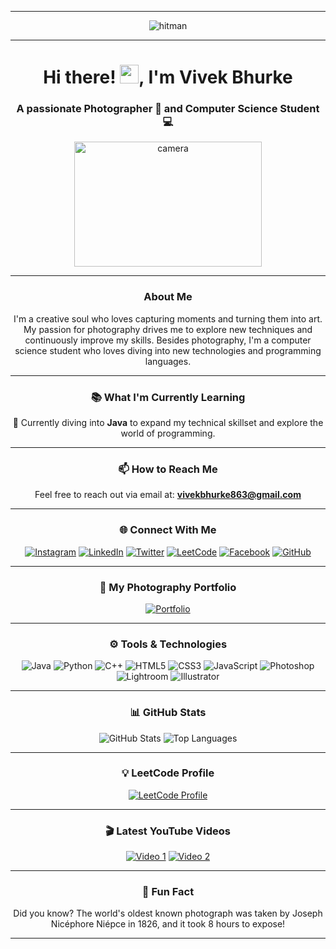 <hr>
<p align="center">
  <img src="https://user-images.githubusercontent.com/67046306/213246080-9240fb6d-95ab-44a6-ac9e-67fd5d277812.gif" alt="hitman" />
</p>

<hr>
<h1 align="center">Hi there! <img src="https://media.tenor.com/nebZyl8oN7IAAAAj/wave-hello.gif" alt="wave" width="30" height="30" />, I'm Vivek Bhurke</h1>
<h3 align="center">A passionate Photographer 📸 and Computer Science Student 💻</h3>

<p align="center">
  <img src="https://media.giphy.com/media/l0HlRmPUe4jpJoqDe/giphy.gif" alt="camera" width="300" height="200" />
</p>

<hr>
<h3 align="center">About Me</h3>
<p align="center">
  I'm a creative soul who loves capturing moments and turning them into art. My passion for photography drives me to explore new techniques and continuously improve my skills. Besides photography, I'm a computer science student who loves diving into new technologies and programming languages.
</p>

<hr>
<h3 align="center">📚 What I'm Currently Learning</h3>
<p align="center">
  🌱 Currently diving into <strong>Java</strong> to expand my technical skillset and explore the world of programming.
</p>

<hr>
<h3 align="center">📫 How to Reach Me</h3>
<p align="center">
  Feel free to reach out via email at: <a href="mailto:vivekbhurke863@gmail.com"><strong>vivekbhurke863@gmail.com</strong></a>
</p>

<hr>
<h3 align="center">🌐 Connect With Me</h3>
<p align="center">
  <a href="https://www.instagram.com/vivek__bhurke/" target="_blank"><img src="https://img.shields.io/badge/-Instagram-E4405F?style=for-the-badge&logo=instagram&logoColor=white" alt="Instagram"></a>
  <a href="https://www.linkedin.com/in/vivek-bhurke/" target="_blank"><img src="https://img.shields.io/badge/-LinkedIn-0077B5?style=for-the-badge&logo=linkedin&logoColor=white" alt="LinkedIn"></a>
  <a href="https://twitter.com/yourprofile" target="_blank"><img src="https://img.shields.io/badge/-Twitter-1DA1F2?style=for-the-badge&logo=twitter&logoColor=white" alt="Twitter"></a>
  <a href="https://leetcode.com/u/vivek_bhurke/" target="_blank"><img src="https://img.shields.io/badge/-LeetCode-FFA116?style=for-the-badge&logo=leetcode&logoColor=white" alt="LeetCode"></a>
  <a href="https://www.facebook.com/vivek.bhurke.58" target="_blank"><img src="https://img.shields.io/badge/-Facebook-1877F2?style=for-the-badge&logo=facebook&logoColor=white" alt="Facebook"></a>
  <a href="https://github.com/VivekBhurke" target="_blank"><img src="https://img.shields.io/badge/-GitHub-181717?style=for-the-badge&logo=github&logoColor=white" alt="GitHub"></a>
</p>

<hr>
<h3 align="center">🎨 My Photography Portfolio</h3>
<p align="center">
  <a href="https://yourphotographyportfolio.com" target="_blank"><img src="https://img.shields.io/badge/-Visit%20My%20Portfolio-000?style=for-the-badge&logo=google-chrome&logoColor=white" alt="Portfolio"></a>
</p>

<hr>
<h3 align="center">⚙️ Tools & Technologies</h3>
<p align="center">
  <img src="https://img.shields.io/badge/-Java-007396?style=for-the-badge&logo=java&logoColor=white" alt="Java">
  <img src="https://img.shields.io/badge/-Python-3776AB?style=for-the-badge&logo=python&logoColor=white" alt="Python">
  <img src="https://img.shields.io/badge/-C++-00599C?style=for-the-badge&logo=cplusplus&logoColor=white" alt="C++">
  <img src="https://img.shields.io/badge/-HTML5-E34F26?style=for-the-badge&logo=html5&logoColor=white" alt="HTML5">
  <img src="https://img.shields.io/badge/-CSS3-1572B6?style=for-the-badge&logo=css3&logoColor=white" alt="CSS3">
  <img src="https://img.shields.io/badge/-JavaScript-F7DF1E?style=for-the-badge&logo=javascript&logoColor=black" alt="JavaScript">
  <img src="https://img.shields.io/badge/-Photoshop-31A8FF?style=for-the-badge&logo=adobe-photoshop&logoColor=white" alt="Photoshop">
  <img src="https://img.shields.io/badge/-Lightroom-31A8FF?style=for-the-badge&logo=adobe-lightroom&logoColor=white" alt="Lightroom">
  <img src="https://img.shields.io/badge/-Illustrator-FF9A00?style=for-the-badge&logo=adobe-illustrator&logoColor=white" alt="Illustrator">
</p>

<hr>
<h3 align="center">📊 GitHub Stats</h3>
<p align="center">
  <img src="https://github-readme-stats.vercel.app/api?username=VivekBhurke&show_icons=true&theme=radical" alt="GitHub Stats" />
  <img src="https://github-readme-stats.vercel.app/api/top-langs/?username=VivekBhurke&layout=compact&theme=radical" alt="Top Languages" />
</p>

<hr>
<h3 align="center">💡 LeetCode Profile</h3>
<p align="center">
  <a href="https://leetcode.com/u/vivek_bhurke/" target="_blank"><img src="https://img.shields.io/badge/-LeetCode-FFA116?style=for-the-badge&logo=leetcode&logoColor=white" alt="LeetCode Profile"></a>
</p>

<hr>
<h3 align="center">🎬 Latest YouTube Videos</h3>
<p align="center">
  <!-- YouTube Video Links -->
  <a href="https://www.youtube.com/watch?v=videoid1" target="_blank"><img src="https://img.shields.io/badge/-Video%201-FF0000?style=for-the-badge&logo=youtube&logoColor=white" alt="Video 1"></a>
  <a href="https://www.youtube.com/watch?v=videoid2" target="_blank"><img src="https://img.shields.io/badge/-Video%202-FF0000?style=for-the-badge&logo=youtube&logoColor=white" alt="Video 2"></a>
</p>

<hr>
<h3 align="center">🎉 Fun Fact</h3>
<p align="center">
  Did you know? The world's oldest known photograph was taken by Joseph Nicéphore Niépce in 1826, and it took 8 hours to expose!
</p>

<hr>
